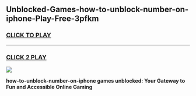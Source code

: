 
## Unblocked-Games-how-to-unblock-number-on-iphone-Play-Free-3pfkm
<h3>
<a href="https://premium76.site?title=how-to-unblock-number-on-iphone&ref=23A">CLICK TO PLAY</a></h3>
<hr>

<h3>
<a href="https://premium76.site?title=how-to-unblock-number-on-iphone&ref=23A">CLICK 2 PLAY</a>
  
</h3>

<a href="https://premium76.site?title=how-to-unblock-number-on-iphone&ref=23A"><img src="https://clearcache.store/games.png"></a>


**how-to-unblock-number-on-iphone games unblocked: Your Gateway to Fun and Accessible Online Gaming**
